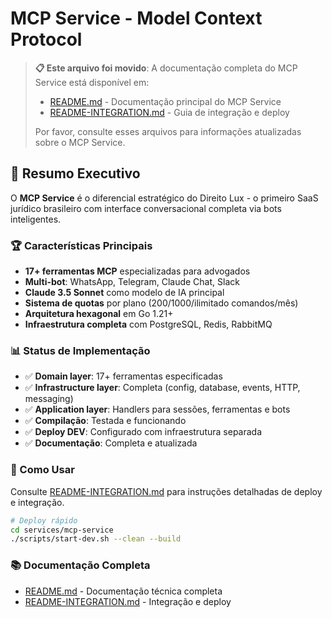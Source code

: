 # MCP Service - Model Context Protocol

> **📋 Este arquivo foi movido**: A documentação completa do MCP Service está disponível em:
> 
> - [README.md](./README.md) - Documentação principal do MCP Service
> - [README-INTEGRATION.md](./README-INTEGRATION.md) - Guia de integração e deploy
> 
> Por favor, consulte esses arquivos para informações atualizadas sobre o MCP Service.

## 🤖 Resumo Executivo

O **MCP Service** é o diferencial estratégico do Direito Lux - o primeiro SaaS jurídico brasileiro com interface conversacional completa via bots inteligentes.

### 🏆 Características Principais

- **17+ ferramentas MCP** especializadas para advogados
- **Multi-bot**: WhatsApp, Telegram, Claude Chat, Slack
- **Claude 3.5 Sonnet** como modelo de IA principal
- **Sistema de quotas** por plano (200/1000/ilimitado comandos/mês)
- **Arquitetura hexagonal** em Go 1.21+
- **Infraestrutura completa** com PostgreSQL, Redis, RabbitMQ

### 📊 Status de Implementação

- ✅ **Domain layer**: 17+ ferramentas especificadas
- ✅ **Infrastructure layer**: Completa (config, database, events, HTTP, messaging)
- ✅ **Application layer**: Handlers para sessões, ferramentas e bots
- ✅ **Compilação**: Testada e funcionando
- ✅ **Deploy DEV**: Configurado com infraestrutura separada
- ✅ **Documentação**: Completa e atualizada

### 🚀 Como Usar

Consulte [README-INTEGRATION.md](./README-INTEGRATION.md) para instruções detalhadas de deploy e integração.

```bash
# Deploy rápido
cd services/mcp-service
./scripts/start-dev.sh --clean --build
```

### 📚 Documentação Completa

- [README.md](./README.md) - Documentação técnica completa
- [README-INTEGRATION.md](./README-INTEGRATION.md) - Integração e deploy
